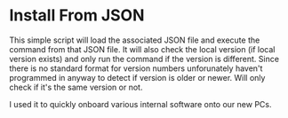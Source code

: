 # Install From JSON

This simple script will load the associated JSON file and execute the command from that JSON file. It will also check the local version (if local version exists) and only run the command if the version is different. Since there is no standard format for version numbers unforunately haven't programmed in anyway to detect if version is older or newer. Will only check if it's the same version or not.

I used it to quickly onboard various internal software onto our new PCs.
